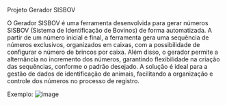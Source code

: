 Projeto Gerador SISBOV

O Gerador SISBOV é uma ferramenta desenvolvida para gerar números SISBOV (Sistema de Identificação de Bovinos) de forma automatizada. A partir de um número inicial e final, a ferramenta gera uma sequência de números exclusivos, organizados em caixas, com a possibilidade de configurar o número de brincos por caixa. Além disso, o gerador permite a alternância no incremento dos números, garantindo flexibilidade na criação das sequências, conforme o padrão desejado. A solução é ideal para a gestão de dados de identificação de animais, facilitando a organização e controle dos números no processo de registro.

Exemplo:
![image](https://github.com/user-attachments/assets/fc0e1882-2904-4385-be0d-04cde9ec65f3)
